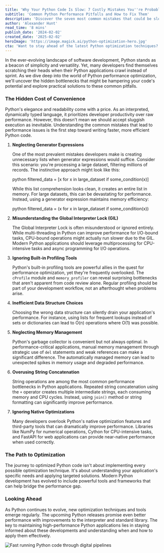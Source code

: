 ```yaml
---
title: 'Why Your Python Code Is Slow: 7 Costly Mistakes You''re Probably Making'
subtitle: 'Common Python Performance Pitfalls and How to Fix Them'
description: 'Discover the seven most common mistakes that could be slowing down your Python code and learn practical solutions to optimize your applications. From misusing generator expressions to overlooking built-in profiling tools, this guide covers essential performance pitfalls and how to avoid them.'
author: 'Alexander Hunt'
read_time: '8 mins'
publish_date: '2024-02-02'
created_date: '2025-02-02'
heroImage: 'https://image.magick.ai/python-optimization-hero.jpg'
cta: 'Want to stay ahead of the latest Python optimization techniques? Follow us on LinkedIn for regular updates on programming best practices and performance tips that will help you write faster, more efficient code.'
---
```


In the ever-evolving landscape of software development, Python stands as a beacon of simplicity and versatility. Yet, many developers find themselves scratching their heads when their Python applications crawl instead of sprint. As we dive deep into the world of Python performance optimization, we'll uncover the hidden bottlenecks that might be hampering your code's potential and explore practical solutions to these common pitfalls.

### The Hidden Cost of Convenience

Python's elegance and readability come with a price. As an interpreted, dynamically typed language, it prioritizes developer productivity over raw performance. However, this doesn't mean we should accept sluggish execution as inevitable. Understanding the common mistakes that lead to performance issues is the first step toward writing faster, more efficient Python code.

1. **Neglecting Generator Expressions**

    One of the most prevalent mistakes developers make is creating unnecessary lists when generator expressions would suffice. Consider this scenario: you're processing a large dataset, filtering millions of records. The instinctive approach might look like this:

    python
    filtered_data = [x for x in large_dataset if some_condition(x)]
    

    While this list comprehension looks clean, it creates an entire list in memory. For large datasets, this can be devastating for performance. Instead, using a generator expression maintains memory efficiency:

    python
    filtered_data = (x for x in large_dataset if some_condition(x))
    

2. **Misunderstanding the Global Interpreter Lock (GIL)**

    The Global Interpreter Lock is often misunderstood or ignored entirely. While multi-threading in Python can improve performance for I/O-bound tasks, CPU-bound operations might actually run slower due to the GIL. Modern Python applications should leverage multiprocessing for CPU-intensive tasks and async programming for I/O operations.

3. **Ignoring Built-in Profiling Tools**

    Python's built-in profiling tools are powerful allies in the quest for performance optimization, yet they're frequently overlooked. The `cProfile` module and `memory_profiler` can reveal surprising bottlenecks that aren't apparent from code review alone. Regular profiling should be part of your development workflow, not an afterthought when problems arise.

4. **Inefficient Data Structure Choices**

    Choosing the wrong data structure can silently drain your application's performance. For instance, using lists for frequent lookups instead of sets or dictionaries can lead to O(n) operations where O(1) was possible.

5. **Neglecting Memory Management**

    Python's garbage collector is convenient but not always optimal. In performance-critical applications, manual memory management through strategic use of `del` statements and weak references can make a significant difference. The automatically managed memory can lead to unexpected spikes in memory usage and degraded performance.

6. **Overusing String Concatenation**

    String operations are among the most common performance bottlenecks in Python applications. Repeated string concatenation using the `+` operator creates multiple intermediate strings, each consuming memory and CPU cycles. Instead, using `join()` method or string formatting can significantly improve performance.

7. **Ignoring Native Optimizations**

    Many developers overlook Python's native optimization features and third-party tools that can dramatically improve performance. Libraries like NumPy for numerical operations, Cython for CPU-intensive tasks, and FastAPI for web applications can provide near-native performance when used correctly.

### The Path to Optimization

The journey to optimized Python code isn't about implementing every possible optimization technique. It's about understanding your application's specific needs and applying targeted solutions. Modern Python development has evolved to include powerful tools and frameworks that can help bridge the performance gap.

### Looking Ahead

As Python continues to evolve, new optimization techniques and tools emerge regularly. The upcoming Python releases promise even better performance with improvements to the interpreter and standard library. The key to maintaining high-performance Python applications lies in staying informed about these developments and understanding when and how to apply them effectively.

![Fast running Python code through digital pipelines](https://i.magick.ai/PIXE/1738548136698_magick_img.webp)